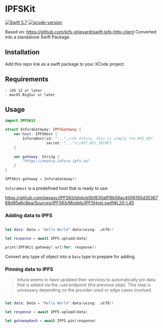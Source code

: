 # IPFSKit

[![Swift 5.7](https://img.shields.io/badge/swift-5.7-brightgreen.svg)](https://github.com/apple/swift)
[![xcode-version](https://img.shields.io/badge/xcode-14.2-brightgreen)](https://developer.apple.com/xcode/)

Based on: https://github.com/ipfs-shipyard/swift-ipfs-http-client
Converted into a standalone Swift Package.

## Installation

Add this repo link as a swift package to your XCode project.

## Requirements
    - iOS 12 or later
    - macOS BigSur or later

## Usage

```swift
import IPFSKit

struct InfuraGateway: IPFSGateway {
    var host: IPFSHost {
        InfuraHost(id: "...",//On Infura, this is simply the API_KEY
                   secret: "...")//API_KEY_SECRET
    }
    
    var gateway: String {
        "https://neatia.infura-ipfs.io"
    }
}

IPFSKit.gateway = InfuraGateway()
```

`InfuraHost` is a predefined host that is ready to use:

https://github.com/pexavc/IPFSKit/blob/e0bf830a919b56ac4006165d3536768d95a6c8ea/Sources/IPFSKit/Models/IPFSHost.swift#L20-L45

### Adding data to IPFS

```swift

let data: Data = "Hello World".data(using: .utf8)!

let response = await IPFS.upload(data)

print(IPFSKit.gateway?.url(for: response))

```

Convert any type of object into a `Data` type to prepare for adding.

### Pinning data to IPFS

> Infura seems to have updated their services to automatically pin data that is added via the `/add` endpoint (the previous step). This step is uncessary depending on the provider used or edge cases involved.

```swift

let data: Data = "Hello World".data(using: .utf8)!

let response = await IPFS.upload(data)

let gatewayHash = await IPFS.pin(response)
```

